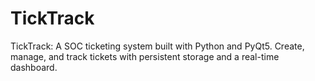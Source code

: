 # TickTrack
TickTrack: A SOC ticketing system built with Python and PyQt5. Create, manage, and track tickets with persistent storage and a real-time dashboard.
